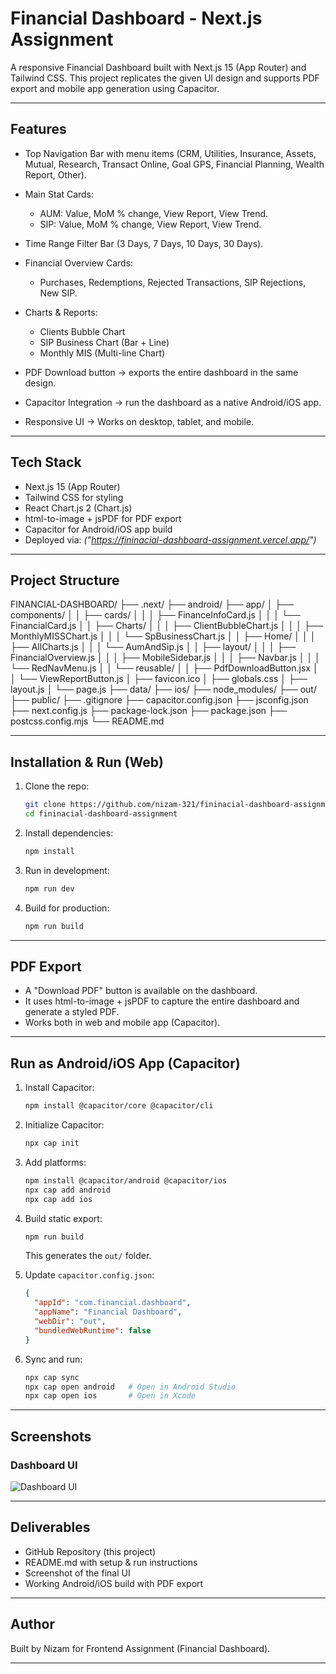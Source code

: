# Financial Dashboard - Next.js Assignment

A responsive Financial Dashboard built with Next.js 15 (App Router) and Tailwind CSS.
This project replicates the given UI design and supports PDF export and mobile app generation using Capacitor.

---

## Features

* Top Navigation Bar with menu items (CRM, Utilities, Insurance, Assets, Mutual, Research, Transact Online, Goal GPS, Financial Planning, Wealth Report, Other).
* Main Stat Cards:

  * AUM: Value, MoM % change, View Report, View Trend.
  * SIP: Value, MoM % change, View Report, View Trend.
* Time Range Filter Bar (3 Days, 7 Days, 10 Days, 30 Days).
* Financial Overview Cards:

  * Purchases, Redemptions, Rejected Transactions, SIP Rejections, New SIP.
* Charts & Reports:

  * Clients Bubble Chart
  * SIP Business Chart (Bar + Line)
  * Monthly MIS (Multi-line Chart)
* PDF Download button → exports the entire dashboard in the same design.
* Capacitor Integration → run the dashboard as a native Android/iOS app.
* Responsive UI → Works on desktop, tablet, and mobile.

---

## Tech Stack

* Next.js 15 (App Router)
* Tailwind CSS for styling
* React Chart.js 2 (Chart.js)
* html-to-image + jsPDF for PDF export
* Capacitor for Android/iOS app build
* Deployed via: *("https://fininacial-dashboard-assignment.vercel.app/")*

---

## Project Structure

FINANCIAL-DASHBOARD/
├── .next/
├── android/
├── app/
│   ├── components/
│   │   ├── cards/
│   │   │   ├── FinanceInfoCard.js
│   │   │   └── FinancialCard.js
│   │   ├── Charts/
│   │   │   ├── ClientBubbleChart.js
│   │   │   ├── MonthlyMISSChart.js
│   │   │   └── SpBusinessChart.js
│   │   ├── Home/
│   │   │   ├── AllCharts.js
│   │   │   └── AumAndSip.js
│   │   ├── layout/
│   │   │   ├── FinancialOverview.js
│   │   │   ├── MobileSidebar.js
│   │   │   ├── Navbar.js
│   │   │   └── RedNavMenu.js
│   │   └── reusable/
│   │       ├── PdfDownloadButton.jsx
│   │       └── ViewReportButton.js
│   ├── favicon.ico
│   ├── globals.css
│   ├── layout.js
│   └── page.js
├── data/
├── ios/
├── node_modules/
├── out/
├── public/
├── .gitignore
├── capacitor.config.json
├── jsconfig.json
├── next.config.js
├── package-lock.json
├── package.json
├── postcss.config.mjs
└── README.md


---

## Installation & Run (Web)

1. Clone the repo:

   ```bash
   git clone https://github.com/nizam-321/fininacial-dashboard-assignment.git
   cd fininacial-dashboard-assignment
   ```

2. Install dependencies:

   ```bash
   npm install
   ```

3. Run in development:

   ```bash
   npm run dev
   ```

4. Build for production:

   ```bash
   npm run build
   ```

---

## PDF Export

* A "Download PDF" button is available on the dashboard.
* It uses html-to-image + jsPDF to capture the entire dashboard and generate a styled PDF.
* Works both in web and mobile app (Capacitor).

---

## Run as Android/iOS App (Capacitor)

1. Install Capacitor:

   ```bash
   npm install @capacitor/core @capacitor/cli
   ```

2. Initialize Capacitor:

   ```bash
   npx cap init
   ```

3. Add platforms:

   ```bash
   npm install @capacitor/android @capacitor/ios
   npx cap add android
   npx cap add ios
   ```

4. Build static export:

   ```bash
   npm run build
   ```

   This generates the `out/` folder.

5. Update `capacitor.config.json`:

   ```json
   {
     "appId": "com.financial.dashboard",
     "appName": "Financial Dashboard",
     "webDir": "out",
     "bundledWebRuntime": false
   }
   ```

6. Sync and run:

   ```bash
   npx cap sync
   npx cap open android   # Open in Android Studio
   npx cap open ios       # Open in Xcode
   ```

---

## Screenshots

### Dashboard UI

![Dashboard UI](/Screenshot.png)


---

## Deliverables

* GitHub Repository (this project)
* README.md with setup & run instructions
* Screenshot of the final UI
* Working Android/iOS build with PDF export

---

## Author

Built by Nizam for Frontend Assignment (Financial Dashboard).

---
